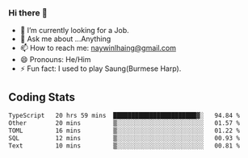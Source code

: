 ### Hi there 👋

- 🔭 I’m currently looking for a Job.
- 💬 Ask me about ...Anything
- 📫 How to reach me: naywinlhaing@gmail.com
- 😄 Pronouns: He/Him
- ⚡ Fun fact: I used to play Saung(Burmese Harp).


## Coding Stats
<!--START_SECTION:waka-->

```txt
TypeScript   20 hrs 59 mins  ███████████████████████▓░   94.84 %
Other        20 mins         ▒░░░░░░░░░░░░░░░░░░░░░░░░   01.57 %
TOML         16 mins         ▒░░░░░░░░░░░░░░░░░░░░░░░░   01.22 %
SQL          12 mins         ▒░░░░░░░░░░░░░░░░░░░░░░░░   00.93 %
Text         10 mins         ▒░░░░░░░░░░░░░░░░░░░░░░░░   00.81 %
```

<!--END_SECTION:waka-->
